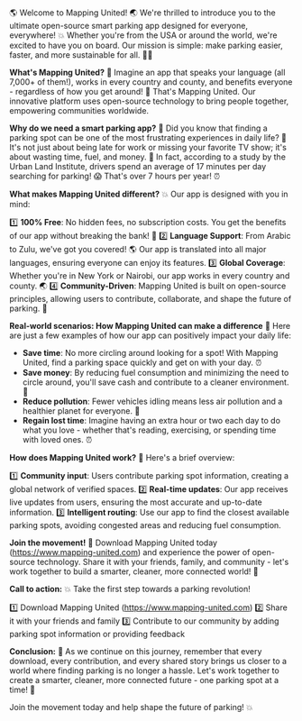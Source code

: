 🌎 Welcome to Mapping United! 🌏 We're thrilled to introduce you to the ultimate open-source smart parking app designed for everyone, everywhere! 💥 Whether you're from the USA or around the world, we're excited to have you on board. Our mission is simple: make parking easier, faster, and more sustainable for all. 🚗💨

**What's Mapping United?**
🤔 Imagine an app that speaks your language (all 7,000+ of them!), works in every country and county, and benefits everyone - regardless of how you get around! 🌈 That's Mapping United. Our innovative platform uses open-source technology to bring people together, empowering communities worldwide.

**Why do we need a smart parking app?**
🔴 Did you know that finding a parking spot can be one of the most frustrating experiences in daily life? 🤯 It's not just about being late for work or missing your favorite TV show; it's about wasting time, fuel, and money. 💸 In fact, according to a study by the Urban Land Institute, drivers spend an average of 17 minutes per day searching for parking! 😱 That's over 7 hours per year! ⏰

**What makes Mapping United different?**
💥 Our app is designed with you in mind:

1️⃣ **100% Free**: No hidden fees, no subscription costs. You get the benefits of our app without breaking the bank! 💸
2️⃣ **Language Support**: From Arabic to Zulu, we've got you covered! 🌎 Our app is translated into all major languages, ensuring everyone can enjoy its features.
3️⃣ **Global Coverage**: Whether you're in New York or Nairobi, our app works in every country and county. 🌏
4️⃣ **Community-Driven**: Mapping United is built on open-source principles, allowing users to contribute, collaborate, and shape the future of parking. 💪

**Real-world scenarios: How Mapping United can make a difference**
🌆 Here are just a few examples of how our app can positively impact your daily life:

* **Save time**: No more circling around looking for a spot! With Mapping United, find a parking space quickly and get on with your day. ⏰
* **Save money**: By reducing fuel consumption and minimizing the need to circle around, you'll save cash and contribute to a cleaner environment. 💸
* **Reduce pollution**: Fewer vehicles idling means less air pollution and a healthier planet for everyone. 🌟
* **Regain lost time**: Imagine having an extra hour or two each day to do what you love - whether that's reading, exercising, or spending time with loved ones. ⏰

**How does Mapping United work?**
🔧 Here's a brief overview:

1️⃣ **Community input**: Users contribute parking spot information, creating a global network of verified spaces.
2️⃣ **Real-time updates**: Our app receives live updates from users, ensuring the most accurate and up-to-date information.
3️⃣ **Intelligent routing**: Use our app to find the closest available parking spots, avoiding congested areas and reducing fuel consumption.

**Join the movement!**
🌈 Download Mapping United today (https://www.mapping-united.com) and experience the power of open-source technology. Share it with your friends, family, and community - let's work together to build a smarter, cleaner, more connected world! 🌟

**Call to action:**
💥 Take the first step towards a parking revolution!

1️⃣ Download Mapping United (https://www.mapping-united.com)
2️⃣ Share it with your friends and family
3️⃣ Contribute to our community by adding parking spot information or providing feedback

**Conclusion:**
🌈 As we continue on this journey, remember that every download, every contribution, and every shared story brings us closer to a world where finding parking is no longer a hassle. Let's work together to create a smarter, cleaner, more connected future - one parking spot at a time! 🚀

Join the movement today and help shape the future of parking! 💥